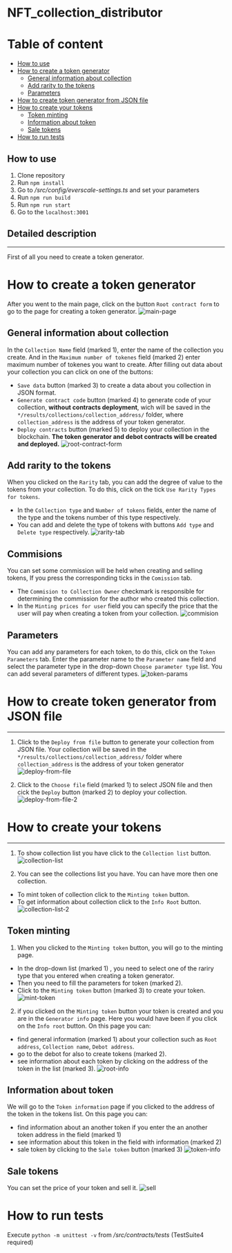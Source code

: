 #  NFT_collection_distributor

# Table of content
- [How to use](#how-to-use)
- [How to create a token generator](#how-to-create-a-token-generator)
	- [General information about collection](#general-information-about-collection)
	- [Add rarity to the tokens](#add-rarity-to-the-tokens)
	- [Parameters](#parameters)
- [How to create token generator from JSON file](#how-to-create-token-generator-from-JSON-file)
- [How to create your tokens](#how-to-create-your-tokens)
	- [Token minting](#token-minting)
	- [Information about token](#information-about-token)
	- [Sale tokens](#sale-tokens)
- [How to run tests](#how-to-run-tests)

## How to use
1. Clone repository
2. Run `npm install`
3. Go to */src/config/everscale-settings.ts* and set your parameters
4. Run `npm run build`
5. Run `npm run start`
6. Go to the `localhost:3001`

## Detailed description
---
First of all you need to create a token generator.
# How to create a token generator

After you went to the main page, click on the button `Root contract form` to go to the page for creating a token generator.
![main-page](./public/readme-photos/main-page.png)
## General information about collection
In the `Collection Name` field (marked 1), enter the name of the collection you create. And in the `Maximum number of tokenes` field (marked 2) enter  maximum number of tokenes you want to create.
After filling out data about your collection you  can click on one of the buttons: 
 - `Save data` button (marked 3) to create a data about you collection in JSON format.
 - `Generate contract code` button (marked 4) to generate code of your collection, **without contracts deployment**,  wich will be saved in the `*/results/collections/collection_address/` folder, where `collection_address` is the address of your token generator.
 - `Deploy contracts` button (marked 5) to deploy your collection in the blockchain. **The token generator and debot contracts will be created and deployed.**
![root-contract-form](./public/readme-photos/root-contract-form.png)
## Add rarity to the tokens
When you clicked on the `Rarity` tab, you can add the degree of value to the tokens from your collection. 
To do this, click on the tick `Use Rarity Types for tokens`. 
 - In the `Collection type` and  `Number of tokens` fields, enter the name of the type and the tokens number of this type respectively.
 - You can add and delete the type of tokens with buttons `Add type` and `Delete type` respectively.
 ![rarity-tab](./public/readme-photos/rarity-tab.png)
## Commisions
You can set some commission will be held when creating and selling tokens, If you press the corresponding ticks in the `Comission` tab. 
- The `Commision to Collection Owner` checkmark is responsible for determining the commission for the author who created this collection.
- In the `Minting prices for user` field you can specify the price that the user will pay when creating a token from your collection.
![commision](./public/readme-photos/commision.png)
## Parameters
You can add any parameters for each token, to do this, click on the `Token Parameters` tab.
Enter the parameter name to the `Parameter name` field and select the parameter type in the drop-down `Choose parameter type` list. You can add several parameters of different types.
![token-params](./public/readme-photos/token-params.png)

# How to create token generator from JSON file
---
1) Click to the `Deploy from file` button to generate your collection from JSON file. Your collection will be saved in the `*/results/collections/collection_address/` folder where `collection_address` is the address of your token generator
![deploy-from-file](./public/readme-photos/deploy-from-file.png)

2) Click to the `Choose file` field (marked 1) to select JSON file and then cick the `Deploy` button (marked 2) to deploy your collection.
![deploy-from-file-2](./public/readme-photos/deploy-from-file_2.png)

# How to create your tokens
---
1) To show collection list you have click to the `Collection list` button.
![collection-list](./public/readme-photos/collection-list.png)

2) You can see the collections list you have. You can have more then one collection. 
- To mint token of collection click to the `Minting token` button.
- To get information about collection click to the `Info Root` button.
![collection-list-2](./public/readme-photos/collection-list_2.png)

## Token minting
1) When you clicked to the `Minting token` button, you will go to the minting page.
- In the drop-down list (marked 1) , you need to select one of the rariry type that you entered when creating a token generator.
- Then you need to fill the parameters for token (marked 2).
- Click to the `Minting token` button (marked 3) to create your token.
![mint-token](./public/readme-photos/mint-token.png)

2) if you clicked on the  `Minting token` button your token is created and you are in the `Generator info` page. Here you would have been if you click on the `Info root` button. On this page you can: 
- find general information (marked 1) about your collection such as `Root address`, `Collection name`, `Debot address`.
- go to the debot for also to create tokens (marked 2).
- see information about each token by clicking on the address of the token in the list (marked 3).
![root-info](./public/readme-photos/root-info.png)

## Information about token
We will go to the `Token information` page if you clicked to the address of the token in the tokens list. On this page you can:
- find information about an another token if you enter the an another token address in the field (marked 1)  
- see information about this token in the field with information (marked 2) 
- sale token by clicking to the `Sale token` button (marked 3)
![token-info](./public/readme-photos/token-information.png)

## Sale tokens
You can set the price of your token and sell it. 
![sell](./public/readme-photos/sell-token.png)

# How to run tests
Execute `python -m unittest -v` from */src/contracts/tests* (TestSuite4 required)